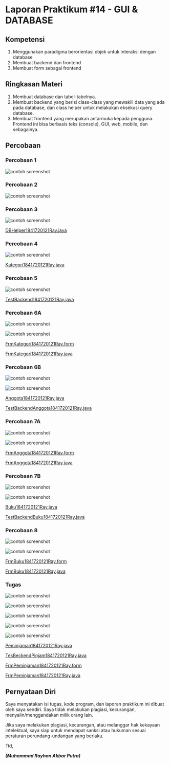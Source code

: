 # Laporan Praktikum #14 - GUI & DATABASE

## Kompetensi

1. Menggunakan paradigma berorientasi objek untuk interaksi dengan database
2. Membuat backend dan frontend
3. Membuat form sebagai frontend

## Ringkasan Materi

1. Membuat database dan tabel-tabelnya.
2. Membuat backend yang berisi class-class yang mewakili data yang ada pada database, dan class helper untuk melakukan eksekusi query database.
3. Membuat frontend yang merupakan antarmuka kepada pengguna. Frontend ini bisa berbasis teks (console), GUI, web, mobile, dan sebagainya.
## Percobaan

### Percobaan 1

![contoh screenshot](img/Screenshot_1.png) 

### Percobaan 2

![contoh screenshot](img/Screenshot_2.png)

### Percobaan 3

![contoh screenshot](img/Screenshot_3.png)

[DBHelper1841720121Ray.java](../../src/14_GUI_dan_Database/Percobaan3/DBHelper1841720121Ray.java)

### Percobaan 4

![contoh screenshot](img/Screenshot_4.png)

[Kategori1841720121Ray.java](../../src/14_GUI_dan_Database/Percobaan4/Kategori1841720121Ray.java)

### Percobaan 5     

![contoh screenshot](img/Screenshot_5.png)

[TestBackend1841720121Ray.java](../../src/14_GUI_dan_Database/Percobaan5/TestBackend1841720121Ray.java)

### Percobaan 6A

![contoh screenshot](img/Screenshot_6.png)

![contoh screenshot](img/Screenshot_7.png)

[FrmKategori1841720121Ray.form](../../src/14_GUI_dan_Database/Percobaan6A/FrmKategori1841720121Ray.form)

[FrmKategori1841720121Ray.java](../../src/14_GUI_dan_Database/Percobaan6A/FrmKategori1841720121Ray.java)

### Percobaan 6B

![contoh screenshot](img/Screenshot_8.png)

![contoh screenshot](img/Screenshot_9.png)

[Anggota1841720121Ray.java](../../src/14_GUI_dan_Database/Percobaan6B/Anggota1841720121Ray.java)

[TestBackendAnggota1841720121Ray.java](../../src/14_GUI_dan_Database/Percobaan6B/TestBackendAnggota1841720121Ray.java)

### Percobaan 7A

![contoh screenshot](img/Screenshot_10.png)

![contoh screenshot](img/Screenshot_11.png)

[FrmAnggota1841720121Ray.form](../../src/14_GUI_dan_Database/Percobaan7A/FrmAnggota1841720121Ray.form)

[FrmAnggota1841720121Ray.java](../../src/14_GUI_dan_Database/Percobaan7A/FrmAnggota1841720121Ray.java)

### Percobaan 7B

![contoh screenshot](img/Screenshot_12.png)

![contoh screenshot](img/Screenshot_13.png)

[Buku1841720121Ray.java](../../src/14_GUI_dan_Database/Percobaan7B/Buku1841720121Ray.java)

[TestBackendBuku1841720121Ray.java](../../src/14_GUI_dan_Database/Percobaan7B/TestBackendBuku1841720121Ray.java)

### Percobaan 8

![contoh screenshot](img/Screenshot_14.png)

![contoh screenshot](img/Screenshot_15.png)

[FrmBuku1841720121Ray.form](../../src/14_GUI_dan_Database/Percobaan8/FrmBuku1841720121Ray.form)

[FrmBuku1841720121Ray.java](../../src/14_GUI_dan_Database/Percobaan8/FrmBuku1841720121Ray.java)

### Tugas

![contoh screenshot](img/Screenshot_16.png)

![contoh screenshot](img/Screenshot_17.png)

![contoh screenshot](img/Screenshot_18.png)

![contoh screenshot](img/Screenshot_19.png)

![contoh screenshot](img/Screenshot_20.png)

[Peminjaman1841720121Ray.java](../../src/14_GUI_dan_Database/Tugas/Peminjaman1841720121Ray.java)

[TesBeckendPinjam1841720121Ray.java](../../src/14_GUI_dan_Database/Tugas/TesBeckendPinjam1841720121Ray.java)

[FrmPeminjaman1841720121Ray.form](../../src/14_GUI_dan_Database/Tugas/FrmPeminjaman1841720121Ray.form)

[FrmPeminjaman1841720121Ray.java](../../src/14_GUI_dan_Database/Tugas/FrmPeminjaman1841720121Ray.java)

## Pernyataan Diri

Saya menyatakan isi tugas, kode program, dan laporan praktikum ini dibuat oleh saya sendiri. Saya tidak melakukan plagiasi, kecurangan, menyalin/menggandakan milik orang lain.

Jika saya melakukan plagiasi, kecurangan, atau melanggar hak kekayaan intelektual, saya siap untuk mendapat sanksi atau hukuman sesuai peraturan perundang-undangan yang berlaku.

Ttd,

***(Muhammad Rayhan Akbar Putra)***